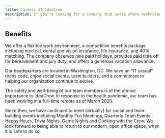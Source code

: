 ```yaml
---
title: Careers at IdeaCrew
description: If you’re looking for a company that works where technology touches people’s lives, IdeaCrew may be right for you! We’re smart, talented, solutions oriented, diverse, forward thinking and fun. As a member of our crew you will have the opportunity to work closely with like-minded professionals in a fast-paced, engaging, professional environment.
---
```


## Benefits

We offer a flexible work environment, a competitive benefits package including medical, dental and vision insurance, life insurance, and 401k matching. The company observes nine paid holidays, provides paid time off for bereavement and jury duty, and offers a generous vacation allowance.

Our headquarters are located in Washington, DC. We have an “IT casual” dress code, enjoy social events, team builders, and a commitment to helping our organization continue to evolve.

The safety and well-being of our team members is of the utmost importance to IdeaCrew. In response to the health pandemic, our team has been working in a full-time remote as of March 2020.

Since then, we have continued to meet (virtually) for social and team building events including Monthly Fun Meetings, Quarterly Team Events, Happy Hours, Trivia Nights, Game Nights and Cooking with the Crew. We look forward to being able to return to our modern, open office space, when it is safe to do so.
